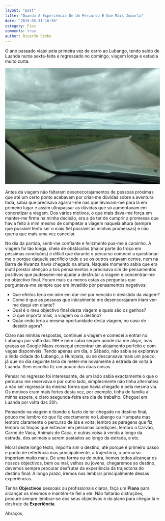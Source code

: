 ```yaml
---
layout: "post"
title: "Quando A Experiência De Um Percurso É Que Mais Importa"
date: "2019-08-31 10:30"
category: Fios
comments: true
author: Ricardo Simba
---
```

O ano passado viajei pela primeira vez de carro ao Lubango, tendo saído de Luanda numa sexta-feita e regressado no domingo, viagem longa e estadia muito curta.

<img src="/assets/IMG_5234.JPG" class="align-center">

Antes da viagem não faltaram desenecorajamentos de pessoas próximas que até um certo ponto acabavam por criar-me dúvidas sobre a aventura toda, sabia que precisava agarrar-me nas que levavam-me para lá em primeiro lugar e assim ultrapassar as dúvidas que só aumentavam em concretizar a viagem. Dos vários motivos, o que mais dava-me força em manter-me firme na minha decisão, era a de ter de cumprir a promessa que havia feito à mim mesmo de completar a viagem naquela altura (sempre que possível tento ser o mais fiel possível às minhas promessas) e não queria que mais uma vez cancelar.

No dia da partida, senti-me confiante e felizmente pus-me à caminho. A viagem foi tão longa, cheia de obstáculos (maior parte do troço em péssimas condições) e difícil que durante o percurso comecei a questionar-me o porque daquele sacrifício todo e se os outros estavam certos, nem na Barra de Kwanza havia chegado na altura. Naquele momento sabia que era inútil prestar atenção a tais pensamentos e precisava sim de pensamentos positivos que pudessem-me ajudar a desfrutar a viagem e concentrar-me no objectivo final. Foram mais ou menos estas as perguntas que perguntava-me sempre que era invadido por pensamentos negativos:
- Que efeitos teria em mim em dar-me por vencido e desistido da viagem?
- Como é que as pessoas que inicialmente me desencorajaram iriam ver-me daqui em diante?
- Qual é o meu objectivo final desta viagem e quais são os ganhos?
- O que importa mais, a viagem ou o destino?
- Quão cedo teria a mesma oportunidade desta viagem, no caso de desistir agora?

Claro nas minhas respostas, continuei a viagem e comecei a entrar no Lubango por volta dàs 19H e nem sabia sequer aonde iria me alojar, mas graças ao Google Maps consegui encontrar um alojamento perfeito e com vagas disponíveis. Tendo apenas um dia, o Sábado, não sabia se explorava a linda cidade do Lubango, a Humpata, ou se descansava mais um pouco, já que no dia seguinte teria de meter-me novamente à estrada de volta  à Luanda. Sem escolha fiz um pouco das duas coisas.

Pensar no regresso foi interessante, de um lado sabia exactamente o que o percurso me reservava e por outro lado, simplesmente não tinha alternativa a não ser regressar da mesma forma que havia chegado e pela mesma via. Os motivos eram mais fortes desta vez, por exemplo, tinha de familia à minha espera, e claro seegunda-feira era dia de trabalho. Cheguei em Luanda por volta das 20h.

Pensando na viagem e tirando o facto de ter chegado no destino final, pouco me lembro do que fiz exactamente no Lubango ou Humpata mas lembro claramente o percurso de ida e volta, lembro as paragens que fiz, lembro os troços que estavam em péssimas condições, lembro o Carvão, Carne de Vaca, Animais de Caça, e outras coisa à venda a longo da estrada, dos animais a serem pastados ao longo da estrada, e etc.

Moral deste longo texto, importa sim o destino, até porque é primeiro passo e ponto de referência mas principalmente, a trajectória, o percurso importam muito mais. De uma forma ou de outra, iremos todos alcançar os nossos objectivos, bem ou mal, velhos ou jovens, chegaremos ao destino, devemos sempre procurar desfrutar da experiência da trajectoria do destino final. A longo prazo, iremos nos lembrar principalmente dessas experiências.

Tenha **Objectivos** pessoais ou profissionais claros, faça um **Plano** para alcançar os mesmos e mantém-te fiel a ele. Não faltarão distrações, procure sempre lembrar-se dos seus objectivos e do plano para chegar lá e desfrute da **Experiência**.


Abraços,
